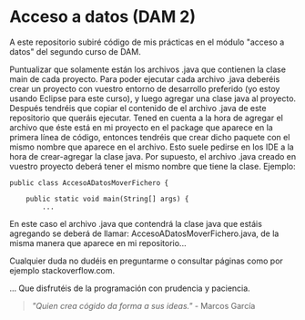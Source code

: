 # Acceso a datos (DAM 2)
 A este repositorio subiré código de mis prácticas en el módulo "acceso a datos" del segundo curso de DAM.

Puntualizar que solamente están los archivos .java que contienen la clase main de cada proyecto. Para poder ejecutar cada archivo .java deberéis crear un proyecto con vuestro entorno de desarrollo preferido (yo estoy usando Eclipse para este curso), y luego agregar una clase java al proyecto. Después tendréis que copiar el contenido de el archivo .java de este repositorio que queráis ejecutar. Tened en cuenta a la hora de agregar el archivo que éste está en mi proyecto en el package que aparece en la primera línea de código, entonces tendréis que crear dicho paquete con el mismo nombre que aparece en el archivo. Esto suele pedirse en los IDE a la hora de crear-agregar la clase java. Por supuesto, el archivo .java creado en vuestro proyecto deberá tener el mismo nombre que tiene la clase. Ejemplo:

```
public class AccesoADatosMoverFichero {

	public static void main(String[] args) {
		...
```
En este caso el archivo .java que contendrá la clase java que estáis agregando se deberá de llamar:
AccesoADatosMoverFichero.java, de la misma manera que aparece en mi repositorio...

Cualquier duda no dudéis en preguntarme o consultar páginas como por ejemplo stackoverflow.com.

... Que disfrutéis de la programación con prudencia y paciencia.

> _"Quien crea cógido da forma a sus ideas."_ - Marcos García
